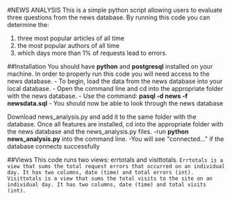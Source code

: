 #NEWS ANALYSIS
  This is a simple python script allowing users to evaluate three questions from the news database. By running this code you can determine the:
  1. three most popular articles of all time
  2. the most popular authors of all time
  3. which days more than 1% of requests lead to errors.

##Installation
  You should have **python** and **postgresql** installed on your machine.
  In order to properly run this code you will need access to the news database.
    - To begin, load the data from the news database into your local database.
    - Open the command line and cd into the appropriate folder with the news database.
    - Use the command:
    **pasql -d news -f newsdata.sql**
    - You should now be able to look through the news database

  Download news_analysis.py and add it to the same folder with the database.
  Once all features are installed, cd into the appropriate folder with the news database and the news_analysis.py files.
    -run **python news_analysis.py** into the command line.
    -You will see "connected..." if the database connects successfully


##Views
  This code runs two views: errtotals and visittotals.
  `Errtotals is a view that sums the total request errors that occurred on an individual day. It has two columns, date (time) and total errors (int).`
  `Visittotals is a view that sums the total visits to the site on an individual day. It has two columns, date (time) and total visits (int).`
